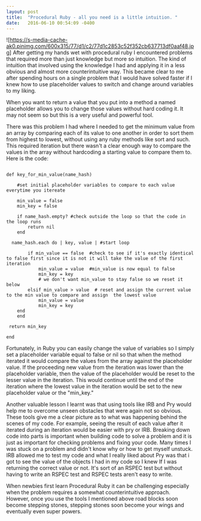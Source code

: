 ```yaml
---
layout: post
title:  "Procedural Ruby - all you need is a little intuition. "
date:   2016-06-10 00:54:09 -0400
---
```


![https://s-media-cache-ak0.pinimg.com/600x315/77/d1/c2/77d1c2853c52f352cb637713df0aaf48.jpg]
After getting my hands wet with procedural ruby I encountered problems that required more than just knowledge but more so intuition. The kind of intuition that involved using the knowledge I had and applying it in a less obvious and almost more counterintuitive way. This became clear to me after spending hours on a single problem that I would have solved faster if I knew how to use placeholder values to switch and change around variables to my liking. 

When you want to return a value that you put into a method a named placeholder allows you to change those values without hard coding it. It may not seem so but this is a very useful and powerful tool. 

There was this problem I had where I needed to get the minimum value from an array by comparing each of its value to one another in order to sort them from highest to lowest, without using any ruby methods like sort and such. This required iteration but there wasn't a clear enough way to compare the values in the array without hardcoding a starting value to compare them to. 
Here is the code:

```

def key_for_min_value(name_hash)

	#set initial placeholder variables to compare to each value everytime you itereate
 
	min_value = false
	min_key = false
 
	if name_hash.empty? #check outside the loop so that the code in the loop runs
		return nil
	end
 
  name_hash.each do | key, value | #start loop
  
		if min_value == false  #check to see if it's exactly identical to false first since it is not it will take the value of the first iteration
			min_value = value  #min_value is now equal to false
			min_key = key
			# we don't want min_value to stay false so we reset it below
		elsif min_value > value  # reset and assign the current value to the min value to compare and assign  the lowest value
			min_value = value
			min_key = key
  	end
	end
 
 return	min_key
 
end
```

Fortunately, in Ruby you can easily change the value of variables so I simply set a placeholder variable equal to false or nil so that when the method iterated it would compare the values from the array against the placeholder value. If the proceeding new value from the iteration was lower than the placeholder variable, then the value of the placeholder would be reset to the lesser value in the iteration. This would continue until the end of the iteration where the lowest value in the iteration would be set to the new placeholder value or the "min_key."

Another valuable lesson I learnt was that using tools like IRB and Pry would help me to overcome unseen obstacles that were again not so obvious. These tools give me a clear picture as to what was happening behind the scenes of my code. For example, seeing the result of each value after it iterated during an iteration would be easier with pry or IRB. Breaking down code into parts is important when building code to solve a problem and it is just as important for checking problems and fixing your code. Many times I was stuck on a problem and didn't know why or how to get myself unstuck. IRB allowed me to test my code and what I really liked about Pry was that i got to see the value of the objects I had in my code so I knew If I was returning the correct value or not. It's sort of an RSPEC test but without having to write an RSPEC test and RSPEC tests aren't easy to write.

When newbies first learn Procedural Ruby it can be challenging especially when the problem requires a somewhat counterintuitive approach. However, once you use the tools I mentioned above road blocks soon become stepping stones, stepping stones soon become your wings and eventually even super powers.
